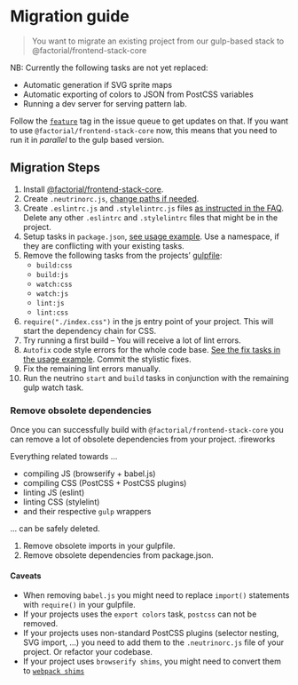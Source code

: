 # Migration guide
> You want to migrate an existing project from our gulp-based stack to @factorial/frontend-stack-core

NB: Currently the following tasks are not yet replaced:
* Automatic generation if SVG sprite maps
* Automatic exporting of colors to JSON from PostCSS variables
* Running a dev server for serving pattern lab.

Follow the [`feature`](https://github.com/factorial-io/factorial-frontend-stack/issues?q=is%3Aissue+is%3Aopen+label%3Afeature) tag in the issue queue to get updates on that.
If you want to use `@factorial/frontend-stack-core` now, this means that you need to run it in *parallel* to the gulp based version.

## Migration Steps
1. Install [@factorial/frontend-stack-core](https://github.com/factorial-io/factorial-frontend-stack/tree/master/packages/core).
2. Create `.neutrinorc.js`, [change paths if needed](https://github.com/factorial-io/factorial-frontend-stack/tree/master/packages/core#how-do-i-change-entry-output-paths-for-my-project).
3. Create `.eslintrc.js` and `.stylelintrc.js` files [as instructed in the FAQ](https://github.com/factorial-io/factorial-frontend-stack/tree/master/packages/core#setup-modules-of-stylelintrc-and-eslintrc). Delete any other `.eslintrc` and `.stylelintrc` files that might be in the project.
4. Setup tasks in `package.json`, [see usage example](https://github.com/factorial-io/factorial-frontend-stack/blob/master/examples/core/package.json#L13). Use a namespace, if they are conflicting with your existing tasks.
5. Remove the following tasks from the projects’ [gulpfile](https://github.com/factorial-io/factorial-frontend-stack/blob/master/packages/gulp/gulpfile.babel.js):
	* `build:css`
	* `build:js`
	* `watch:css`
	* `watch:js`
	* `lint:js`
	* `lint:css`
6.  `require("./index.css")` in the js entry point of your project. This will start the dependency chain for CSS.
7. Try running a first build – You will receive a lot of lint errors.
8. `Autofix` code style errors for the whole code base. [See the fix tasks in the usage example](https://github.com/factorial-io/factorial-frontend-stack/blob/master/examples/core/package.json#L20). Commit the stylistic fixes.
9. Fix the remaining lint errors manually.
10. Run the neutrino `start` and `build` tasks in conjunction with the remaining gulp watch task.

### Remove obsolete dependencies

Once you can successfully build with `@factorial/frontend-stack-core` you can remove a lot of obsolete dependencies from your project. :fireworks

Everything related towards …

* compiling JS (browserify + babel.js)
* compiling CSS (PostCSS + PostCSS plugins)
* linting JS (eslint)
* linting CSS (stylelint)
* and their respective `gulp` wrappers

… can be safely deleted.

1. Remove obsolete imports in your gulpfile.
2. Remove obsolete dependencies from package.json.

#### Caveats

* When removing `babel.js`  you might need to replace `import()` statements with `require()` in your gulpfile.
* If your projects uses the `export colors` task, `postcss` can not be removed.
* If your projects uses non-standard PostCSS plugins (selector nesting, SVG import, …) you need to add them to the `.neutrinorc.js` file of your project. Or refactor your codebase.
* If your project uses `browserify shims`, you might need to convert them to [`webpack shims`](https://webpack.js.org/guides/shimming/)
